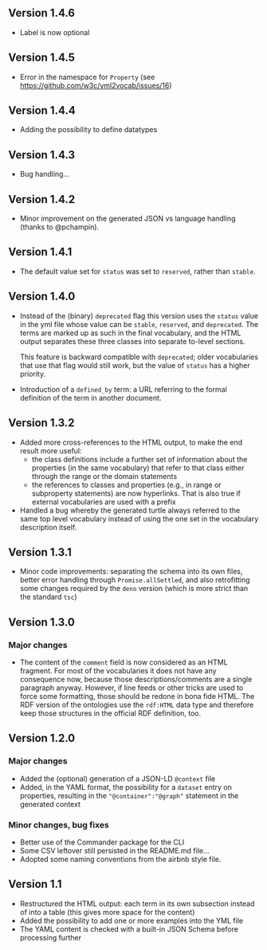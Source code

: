 ## Version 1.4.6

- Label is now optional


## Version 1.4.5

- Error in the namespace for `Property` (see https://github.com/w3c/yml2vocab/issues/16)

## Version 1.4.4

- Adding the possibility to define datatypes

## Version 1.4.3

- Bug handling...

## Version 1.4.2

- Minor improvement on the generated JSON vs language handling (thanks to @pchampin).

## Version 1.4.1

- The default value set for `status` was set to `reserved`, rather than `stable`. 

## Version 1.4.0

- Instead of the (binary) `deprecated` flag this version uses the `status` value in the yml file whose value can be `stable`, `reserved`, and `deprecated`. The terms are marked up as such in the final vocabulary, and the HTML output separates these three classes into separate to-level sections.

    This feature is backward compatible with `deprecated`; older vocabularies that use that flag would still work, but the value of `status` has a higher priority.
- Introduction of a `defined_by` term: a URL referring to the formal definition of the term in another document.


## Version 1.3.2

- Added more cross-references to the HTML output, to make the end result more useful:
  - the class definitions include a further set of information about the properties (in the same vocabulary) that refer to that class either through the range or the domain statements
  - the references to classes and properties (e.g., in range or subproperty statements) are now hyperlinks. That is also true if external vocabularies are used with a prefix
- Handled a bug whereby the generated turtle always referred to the same top level vocabulary instead of using the one set in the vocabulary description itself.


## Version 1.3.1

- Minor code improvements: separating the schema into its own files, better error handling through `Promise.allSettled`, and also retrofitting some changes required by the `deno` version (which is more strict than the standard `tsc`)

## Version 1.3.0

### Major changes

- The content of the `comment` field is now considered as an HTML fragment. For most of the vocabularies it does not have any consequence now, because those descriptions/comments are a single paragraph anyway. However, if line feeds or other tricks are used to force some formatting, those should be redone in bona fide HTML.
    The RDF version of the ontologies use the `rdf:HTML` data type and therefore keep those structures in the official RDF definition, too.


## Version 1.2.0

### Major changes

- Added the (optional) generation of a JSON-LD `@context` file
- Added, in the YAML format, the possibility for a `dataset` entry on properties, resulting in the `"@container":"@graph"` statement in the generated context

### Minor changes, bug fixes

- Better use of the Commander package for the CLI
- Some CSV leftover still persisted in the README.md file...
- Adopted some naming conventions from the airbnb style file.

## Version 1.1

- Restructured the HTML output: each term in its own subsection instead of into a table (this gives more space for the content)
- Added the possibility to add one or more examples into the YML file
- The YAML content is checked with a built-in JSON Schema before processing further
